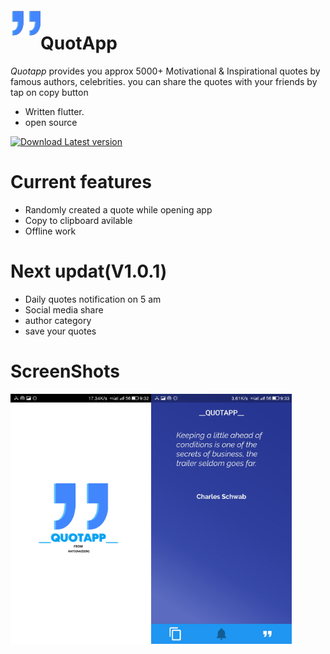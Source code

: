<img align="left" src="https://raw.githubusercontent.com/NazeemNato/Flutter-Random-Quote-App/master/android/app/src/main/res/mipmap-mdpi/launcher_icon.png" alt=""> 

# QuotApp

*Quotapp* provides you approx 5000+  Motivational & Inspirational quotes by famous authors, celebrities.
you can share the quotes with your friends by tap on copy button

- Written flutter. 
- open source

[![Download Latest version ](http://3.bp.blogspot.com/-WGQbu1DZg6A/VNRknAPOe8I/AAAAAAAAFEg/h5kJ30cCMBw/s1600/download%2Bapk.png)](https://github.com/NazeemNato/Flutter-Random-Quote-App/blob/master/apk/QuotApp%20V1.0.0.apk?raw=true)

# Current features
- Randomly created a quote while opening app
- Copy to clipboard avilable
- Offline work

# Next updat(V1.0.1)
- Daily quotes notification on 5 am
- Social media share
- author category
- save your quotes


# ScreenShots

<img align="left" src="https://raw.githubusercontent.com/NazeemNato/Flutter-Random-Quote-App/master/screenshot/1.png" width="225" height="400" alt="">
<img align="left" src="https://raw.githubusercontent.com/NazeemNato/Flutter-Random-Quote-App/master/screenshot/2.png" width="225" height="400" alt="">


